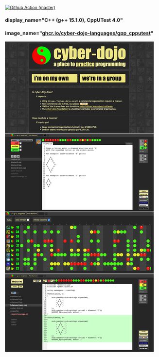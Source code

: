 [![Github Action (master)](https://github.com/cyber-dojo-start-points/gplusplus-cpputest/actions/workflows/main.yml/badge.svg)](https://github.com/cyber-dojo-start-points/gplusplus-cpputest/actions)

### display_name="C++ (g++ 15.1.0), CppUTest 4.0"
### image_name="[ghcr.io/cyber-dojo-languages/gpp_cpputest](https://ghcr.io/cyber-dojo-languages/gpp_cpputest)"

![cyber-dojo.org home page](https://github.com/cyber-dojo/cyber-dojo/blob/master/shared/home_page_snapshot.png)
